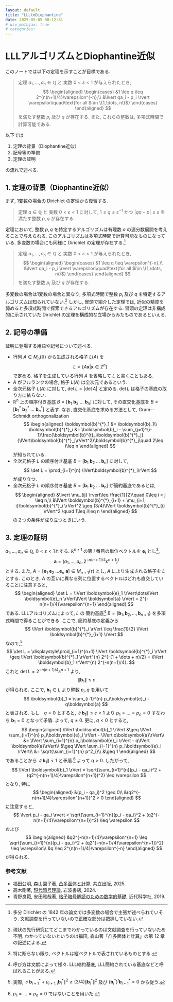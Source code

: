 ```yaml
---
layout: default
title: "LLLtoDiophantine"
date: 2025-05-05 00:12:31
# use_mathjax: true
# categories:
---
```


# LLLアルゴリズムとDiophantine近似

このノートでは以下の定理を示すことが目標である.

> 定理
> $a_1, \dots, a_n\in\mathbb{Q}$ と 実数 $0<\varepsilon<1$ が与えられたとき,
> $$
> \begin{aligned}
>   \begin{cases}
>     &1 \leq q \leq 2^{n(n+1)/4}\varepsilon^{-n},\\
>     &\lvert qa_i - p_i \rvert \varepsilon\quad\text{for all $i\in \{1,\dots, n\}$}
>   \end{cases}
> \end{aligned}
> $$
> を満たす整数 $p_i$ 及び $q$ が存在する. また, これらの整数は, 多項式時間で計算可能である.

以下では

1. 定理の背景（Diophantine近似）
2. 記号等の準備
3. 定理の証明

の流れで述べる.

## 1. 定理の背景（Diophantine近似）

まず, 1変数の場合の Dirichlet の定理から復習する.

> 定理
> $a\in\mathbb{Q}$ と 実数 $0 < \varepsilon < 1$ に対して, $1\leq q \leq \varepsilon^{-1}$ かつ $\lvert qa - p \rvert\leq\varepsilon$ を満たす整数 $p, q$ が存在する.

定理において, 整数 $p, q$ を特定するアルゴリズムは有理数 $a$ の連分数展開を考えることで与えられる. このアルゴリズムは多項式時間で計算可能なものになっている.
多変数の場合にも同様に Dirichlet の定理が存在する.[^1]

> 定理
> $a_1, \dots, a_n\in\mathbb{Q}$ と 実数 $0<\varepsilon<1$ が与えられたとき,
> $$
> \begin{aligned}
>   \begin{cases}
>     &1 \leq q \leq \varepsilon^{-n},\\
>     &\lvert qa_i - p_i \rvert \varepsilon\quad\text{for all $i\in \{1,\dots, n\}$}
>   \end{cases}
> \end{aligned}
> $$
> を満たす整数 $p_i$ 及び $q$ が存在する.

多変数の場合は1変数の場合と異なり, 多項式時間で整数 $p_i$ 及び $q$ を特定するアルゴリズムは知られていない.[^2] しかし, 冒頭で紹介した定理では, 近似の精度を弱めると多項式時間で探索できるアルゴリズムが存在する. 冒頭の定理は非構成的に示されていた Dirichlet の定理を構成的な立場からみたものであるといえる. 

## 2. 記号の準備

証明に登場する用語や記号について述べる. 

- 行列 $A \in M_{n}(\mathbb{R})$ から生成される格子 $L(A)$ を
$$
    L = \left\{A\boldsymbol{x} \mathrel{}\middle|\mathrel{} \boldsymbol{x}\in \mathbb{Z}^{n}\right\}
$$
で定める. 格子を生成している行列 $A$ を省略して $L$ と書くこともある.
- $A$ がフルランクの場合, 格子 $L(A)$ は全次元であるという. 
- 全次元格子 $L(A)$ に対して, $\det L = \lvert \det A \rvert$ と定める. $\det L$ は格子の基底の取り方に依らない.
- $\mathbb{R}^n$ 上の順序付き基底 $B = [\boldsymbol{b}_1 \ \boldsymbol{b}_2 \ \dots \ \boldsymbol{b}_n]$ に対して, その直交化基底を $B = [\boldsymbol{b}^{*}_1 \ \boldsymbol{b}^{*}_2 \ \dots \ \boldsymbol{b}^{*}_n]$ と表す. なお, 直交化基底を求める方法として, Gram--Schmidt orthogonalization
$$
\begin{aligned}
    \boldsymbol{b}^{*}_1 &= \boldsymbol{b}_1\\
    \boldsymbol{b}^{*}_i &= \boldsymbol{b}_i - \sum_{j=1}^{i-1}\frac{\boldsymbol{b}^{t}_i\boldsymbol{b}^{*}_j}{\lVert\boldsymbol{b}^{*}_j\rVert^2}\boldsymbol{b}^{*}_j\quad 2\leq i\leq n
\end{aligned}
$$
が知られている. 
- 全次元格子 $L$ の順序付き基底 $B = [\boldsymbol{b}_1 \ \boldsymbol{b}_2 \ \dots \ \boldsymbol{b}_n]$ に対して, 
$$
    \det L = \prod_{i=1}^{n} \lVert\boldsymbol{b}^{*}_i\rVert
$$
が成り立つ.
- 全次元格子 $L$ の順序付き基底 $B = [\boldsymbol{b}_1 \ \boldsymbol{b}_2 \ \dots \ \boldsymbol{b}_n]$ が簡約基底であるとは, 
$$
\begin{aligned}
    &\lvert \mu_{ij} \rvert\leq \frac{1}{2}\quad 0\leq i < j \leq n,\\
    &\lVert \boldsymbol{b}^{*}_{i+1} + \mu_{i+1, i}\boldsymbol{b}^{*}_i \rVert^2 \geq (3/4)\lVert \boldsymbol{b}^{*}_{i} \rVert^2 \quad 1\leq i\leq n
\end{aligned}
$$
の２つの条件が成り立つときにいう.


## 3. 定理の証明

$a_1, \dots, a_n\in\mathbb{Q}$, $0<\varepsilon<1$とする.
$\mathbb{R}^{n+1}$ の第 $i$ 番目の単位ベクトルを $\boldsymbol{e}_i$ とし[^3], 
$$
    \boldsymbol{a} = (a_1, \dots, a_n, 2^{-n(n+1)/4}\varepsilon^{n+1})^{t}
$$
とする.
また, $A = [\boldsymbol{e}_1 \ \boldsymbol{e}_2 \ \dots \boldsymbol{e}_n \ \boldsymbol{a}] \in M_{n+1}(\mathbb{r})$ とし, $A$ により生成される格子を $L$ とする.
このとき, $A$ の互いに異なる列に位置するベクトルはどれも直交していることに注意すると, 
$$
\begin{aligned}
    \det L = \lVert \boldsymbol{e}_1 \rVert\dots\lVert \boldsymbol{e}_n \rVert\lVert \boldsymbol{a} \rVert = 2^{-n(n+1)/4}\varepsilon^{n+1}
\end{aligned}
$$
である. 
LLLアルゴリズムによって, 
$L$ の 簡約基底[^4] $B = \{\boldsymbol{b}_1, \boldsymbol{b}_2, \dots, \boldsymbol{b}_{n+1}\}$ を多項式時間で得ることができる. 
ここで, 簡約基底の定義から
$$
    \lVert \boldsymbol{b}^{*}_i \rVert \leq \frac{1}{2} \lVert \boldsymbol{b}^{*}_{i+1} \rVert
$$
なので,[^5] 
$$
    \det L = \displaystyle\prod_{i=1}^{n+1} \lVert \boldsymbol{b}^{*}_i \rVert \geq \lVert \boldsymbol{b}^{*}_1 \rVert^{n} 2^{-(1 + \dots + n)/2} = \lVert \boldsymbol{b}_1 \rVert^{n} 2^{-n(n+1)/4}.
$$
これと $\det L = 2^{-n(n+1)/4}\varepsilon^{n+1}$ より, 
$$
    \lVert \boldsymbol{b}_1 \rVert \leq \varepsilon
$$
が得られる. 
ここで, $\boldsymbol{b}_1 \in L$ より整数 $p_i, q$ を用いて
$$
    \boldsymbol{b}_1 = \sum_{i-1}^{n} p_i\boldsymbol{e}_i - q\boldsymbol{a}
$$
と表される. 
もし　$q = 0$ とすると, $\lVert \boldsymbol{b}_1 \rVert \leq \varepsilon < 1$ より $p_1 = \dots = p_n = 0$ すなわち $\boldsymbol{b}_1  = 0$ となって矛盾. よって, $q \neq 0$. 更に, $q<0$ とすると,
$$
\begin{aligned}
        \lVert \boldsymbol{b}_1 \rVert 
        &\geq \lVert \sum_{i=1}^{n} p_i\boldsymbol{e}_i \rVert - \lVert q\boldsymbol{a}\rVert\\
        &= \lVert \sum_{i=1}^{n} p_i\boldsymbol{e}_i \rVert - q\lVert \boldsymbol{a}\rVert\\
        &\geq \lVert \sum_{i=1}^{n} p_i\boldsymbol{e}_i \rVert\\
        &= \sqrt{\sum_{i=1}^{n} p^2_i}\\
        &\geq 1
\end{aligned}
$$
であることから $\lVert \boldsymbol{b}_1 \rVert < 1$ と矛盾.[^6] よって $q > 0$.
したがって, 
$$
    \lVert \boldsymbol{b}_1 \rVert = \sqrt{\sum_{i=1}^{n}(p_i - qa_i)^2 + (q2^{-n(n+1)/4}\varepsilon^{n+1})^2} \leq \varepsilon
$$
となり, 特に
$$
\begin{aligned}
    &(p_i - qa_i)^2 \geq 0\\
    &(q2^{-n(n+1)/4}\varepsilon^{n+1})^2 > 0
\end{aligned}
$$
に注意すると, 
$$
    \lvert p_i - qa_i \rvert < \sqrt{\sum_{i=1}^{n}(p_i - qa_i)^2 + (q2^{-n(n+1)/4}\varepsilon^{n+1})^2} \leq \varepsilon
$$
および
$$
\begin{aligned}
    &q2^{-n(n+1)/4}\varepsilon^{n+1} \leq \sqrt{\sum_{i=1}^{n}(p_i - qa_i)^2 + (q2^{-n(n+1)/4}\varepsilon^{n+1})^2} \leq \varepsilon\\
    &q \leq 2^{n(n+1)/4}\varepsilon^{-n}
\end{aligned}
$$
が得られる. 

### 参考文献
- 福田公明, 森山園子著, [凸多面体と計算](https://www.kyoritsu-pub.co.jp/book/b10105468.html), 共立出版, 2025.
- 高木剛著, [現代暗号理論](https://www.iwanami.co.jp/book/b652389.html), 岩波書店, 2024.
- 青野良範, 安田雅哉著, [格子暗号解読のための数学的基礎](https://www.kindaikagaku.co.jp/book_list/detail/9784764905986/), 近代科学社, 2019.

<!-- 脚注 -->
[^1]: 多分 Dirichlet の 1842 年の論文では多変数の場合で主張が述べられていそう. 文献調査を行っていないので正確な部分は把握していない.
[^2]: 現状の先行研究にてどこまでわかっているのは文献調査を行っていないため不明. わかっていないというのは福田, 森山著「凸多面体と計算」の第 12 章の記述による. 
[^3]: 特に断らない限り, ベクトルは縦ベクトルで表されているものとする.
[^4]: 呼び方は文献によって様々. LLL縮約基底, LLL簡約されている基底などと呼ばれることがある.
[^5]: 実際, $\lVert \boldsymbol{b}^{*}_{i+1} + \mu_{i+1, i}\boldsymbol{b}^{*}_i \rVert^2 \geq (3/4)\lVert \boldsymbol{b}^{*}_{i} \rVert^2$ 及び $(\boldsymbol{b}^{*}_{i})^{t}\boldsymbol{b}^{*}_{i+1} = 0$ から従う.
[^6]: $p_1 = \dots = p_n =0$ ではないことを用いた.

